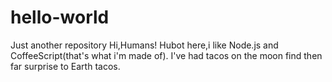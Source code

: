 # hello-world
Just another repository
Hi,Humans!
Hubot here,i like Node.js and CoffeeScript(that's what i'm made of).
I've had tacos on the moon find then far surprise to Earth tacos.
